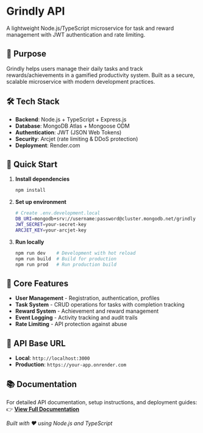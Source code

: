 # Grindly API

A lightweight Node.js/TypeScript microservice for task and reward management with JWT authentication and rate limiting.

## 🎯 Purpose

Grindly helps users manage their daily tasks and track rewards/achievements in a gamified productivity system. Built as a secure, scalable microservice with modern development practices.

## 🛠 Tech Stack

- **Backend**: Node.js + TypeScript + Express.js
- **Database**: MongoDB Atlas + Mongoose ODM
- **Authentication**: JWT (JSON Web Tokens)
- **Security**: Arcjet (rate limiting & DDoS protection)
- **Deployment**: Render.com

## 🚀 Quick Start

1. **Install dependencies**
   ```bash
   npm install
   ```

2. **Set up environment**
   ```bash
   # Create .env.development.local
   DB_URI=mongodb+srv://username:password@cluster.mongodb.net/grindly
   JWT_SECRET=your-secret-key
   ARCJET_KEY=your-arcjet-key
   ```

3. **Run locally**
   ```bash
   npm run dev    # Development with hot reload
   npm run build  # Build for production
   npm run prod   # Run production build
   ```

## 📁 Core Features

- **User Management** - Registration, authentication, profiles
- **Task System** - CRUD operations for tasks with completion tracking
- **Reward System** - Achievement and reward management
- **Event Logging** - Activity tracking and audit trails
- **Rate Limiting** - API protection against abuse

## 🔗 API Base URL

- **Local**: `http://localhost:3000`
- **Production**: `https://your-app.onrender.com`

## 📚 Documentation

For detailed API documentation, setup instructions, and deployment guides:
👉 **[View Full Documentation](./DOCUMENTATION.md)**

*Built with ❤️ using Node.js and TypeScript*
